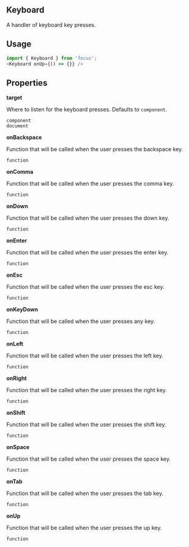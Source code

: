 ## Keyboard
A handler of keyboard key presses.

## Usage

```javascript
import { Keyboard } from 'focus';
<Keyboard onUp={() => {}} />
```

## Properties

**target**

Where to listen for the keyboard presses. Defaults to `component`.

```
component
document
```

**onBackspace**

Function that will be called when the user presses the backspace key.

```
function
```

**onComma**

Function that will be called when the user presses the comma key.

```
function
```

**onDown**

Function that will be called when the user presses the down key.

```
function
```

**onEnter**

Function that will be called when the user presses the enter key.

```
function
```

**onEsc**

Function that will be called when the user presses the esc key.

```
function
```

**onKeyDown**

Function that will be called when the user presses any key.

```
function
```

**onLeft**

Function that will be called when the user presses the left key.

```
function
```

**onRight**

Function that will be called when the user presses the right key.

```
function
```

**onShift**

Function that will be called when the user presses the shift key.

```
function
```

**onSpace**

Function that will be called when the user presses the space key.

```
function
```

**onTab**

Function that will be called when the user presses the tab key.

```
function
```

**onUp**

Function that will be called when the user presses the up key.

```
function
```
  